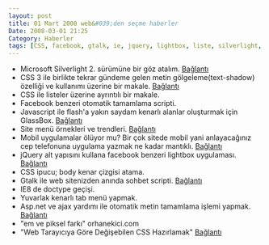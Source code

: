 ```yaml
---
layout: post
title: 01 Mart 2008 web&#039;den seçme haberler
Date: 2008-03-01 21:25
Category: Haberler
tags: [CSS, facebook, gtalk, ie, jquery, lightbox, liste, silverlight, text-shadow]
---
```


-   Microsoft Silverlight 2. sürümüne bir göz atalım. [Bağlantı][]
-   CSS 3 ile birlikte tekrar gündeme gelen metin gölgeleme(text-shadow)
    özelliği ve kullanımı üzerine bir makale. [Bağlantı][1]
-   CSS ile listeler üzerine ayrıntılı bir makale.
-   Facebook benzeri otomatik tamamlama scripti.
-   Javascript ile flash'a yakın saydam kenarlı alanlar oluşturmak için
    GlassBox. [Bağlantı][4]
-   Site menü örnekleri ve trendleri. [Bağlantı][5]
-   Mobil uygulamalar ölüyor mu? Bir çok sitede mobil yani anlayacağınız
    cep telefonuna uygulama yazmak ne kadar mantıklı. [Bağlantı][6]
-   jQuery alt yapısını kullana facebook benzeri lightbox uygulaması.
    [Bağlantı][7]
-   CSS ipucu; body kenar çizgisi atama. 
-   Gtalk ile web sitenizden anında sohbet scripti. [Bağlantı][9]
-   IE8 de doctype geçişi.
-   Yuvarlak kenarlı tab menü yapmak. 
-   Asp.net ve ajax yardımı ile otomatik metin tamamlama işlemi yapmak.
    [Bağlantı][12]
-   "em ve piksel farkı" orhanekici.com
-   "Web Tarayıcıya Göre Değişebilen CSS Hazırlamak" [Bağlantı][14]


  [Bağlantı]: http://weblogs.asp.net/scottgu/archive/2008/02/22/first-look-at-silverlight-2.aspx
    "Silverlight 2. sürüm"
  [1]: https://dev.opera.com/articles/css-text-shadows-and-background-sizing/
    "metin gölgeleme"
  [4]: http://www.glassbox-js.com/#Home "glassbox"
  [5]: http://www.smashingmagazine.com/2008/02/26/navigation-menus-trends-and-examples/
    "menüler"
  [6]: http://mobileopportunity.blogspot.com/2008/02/mobile-applications-rip.html
    "cepte program"
  [7]: http://famspam.com/facebox "facebook lightbox örneği"
  [9]: http://googlesystem.blogspot.com/2008/02/chat-with-your-sites-visitors-using.html
    "gtalk web sitemde"
  [12]: http://www.c-sharpcorner.com/UploadFile/raj1979/AutoComplete02142008113654AM/AutoComplete.aspx
    "otomatik tamamlama"
  [14]: http://www.hakkiceylan.com/web-tarayiciya-gore-degisebilen-css-hazirlamak/
    "css farklı tarayıcıta göre yaz"
